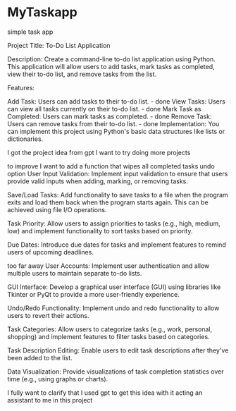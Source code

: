 # MyTaskapp
 simple task app 

Project Title: To-Do List Application

Description:
Create a command-line to-do list application using Python. This application will allow users to add tasks, mark tasks as completed, view their to-do list, and remove tasks from the list.

Features:

Add Task: Users can add tasks to their to-do list. - done
View Tasks: Users can view all tasks currently on their to-do list. - done
Mark Task as Completed: Users can mark tasks as completed. - done
Remove Task: Users can remove tasks from their to-do list. - done
Implementation:
You can implement this project using Python's basic data structures like lists or dictionaries.

I got the project idea from gpt I want to try doing more projects

to improve I want to add a function that 
wipes all completed tasks
undo option
User Input Validation: Implement input validation to ensure that users provide valid inputs when adding, marking, or removing tasks.

Save/Load Tasks: Add functionality to save tasks to a file when the program exits and load them back when the program starts again. This can be achieved using file I/O operations.

Task Priority: Allow users to assign priorities to tasks (e.g., high, medium, low) and implement functionality to sort tasks based on priority.

Due Dates: Introduce due dates for tasks and implement features to remind users of upcoming deadlines.


too far away
User Accounts: Implement user authentication and allow multiple users to maintain separate to-do lists.

GUI Interface: Develop a graphical user interface (GUI) using libraries like Tkinter or PyQt to provide a more user-friendly experience.

Undo/Redo Functionality: Implement undo and redo functionality to allow users to revert their actions.

Task Categories: Allow users to categorize tasks (e.g., work, personal, shopping) and implement features to filter tasks based on categories.

Task Description Editing: Enable users to edit task descriptions after they've been added to the list.

Data Visualization: Provide visualizations of task completion statistics over time (e.g., using graphs or charts).

I fully want to clarify that I used gpt to get this idea with it acting an assistant to me in this project 